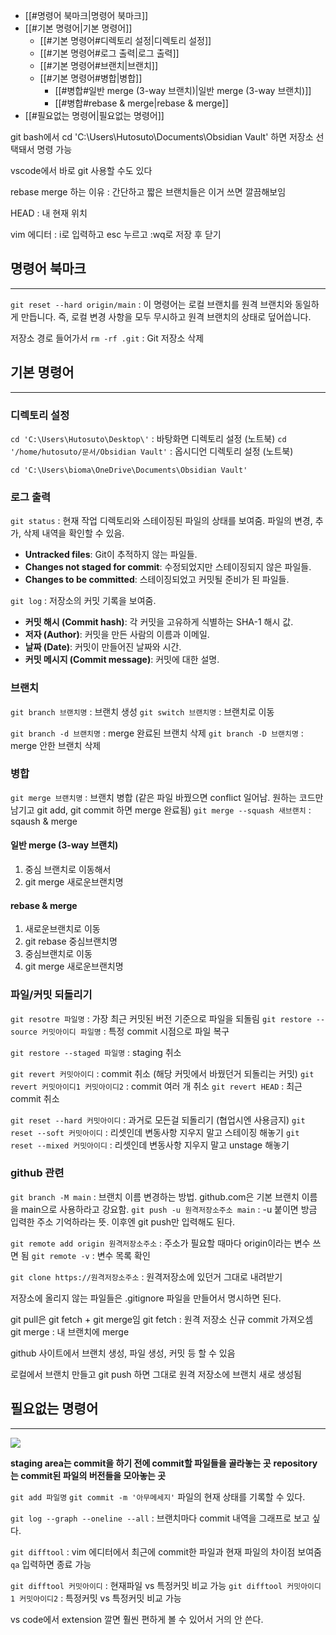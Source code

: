 - [[#명령어 북마크|명령어 북마크]]
- [[#기본 명령어|기본 명령어]]
	- [[#기본 명령어#디렉토리 설정|디렉토리 설정]]
	- [[#기본 명령어#로그 출력|로그 출력]]
	- [[#기본 명령어#브랜치|브랜치]]
	- [[#기본 명령어#병합|병합]]
		- [[#병합#일반 merge (3-way 브랜치)|일반 merge (3-way 브랜치)]]
		- [[#병합#rebase & merge|rebase & merge]]
- [[#필요없는 명령어|필요없는 명령어]]


git bash에서 cd 'C:\Users\Hutosuto\Documents\Obsidian Vault' 하면 저장소 선택돼서 명령 가능

vscode에서 바로 git 사용할 수도 있다

rebase merge 하는 이유 : 간단하고 짧은 브랜치들은 이거 쓰면 깔끔해보임

HEAD : 내 현재 위치

vim 에디터 : i로 입력하고 esc 누르고 :wq로 저장 후 닫기



## 명령어 북마크
<hr>

`git reset --hard origin/main`
: 이 명령어는 로컬 브랜치를 원격 브랜치와 동일하게 만듭니다. 
즉, 로컬 변경 사항을 모두 무시하고 원격 브랜치의 상태로 덮어씁니다.

저장소 경로 들어가서 `rm -rf .git` : Git 저장소 삭제


## 기본 명령어
<hr>

### 디렉토리 설정

`cd 'C:\Users\Hutosuto\Desktop\'` : 바탕화면 디렉토리 설정 (노트북)
`cd '/home/hutosuto/문서/Obsidian Vault'` : 옵시디언 디렉토리 설정 (노트북)

`cd 'C:\Users\bioma\OneDrive\Documents\Obsidian Vault'`

### 로그 출력

`git status` : 현재 작업 디렉토리와 스테이징된 파일의 상태를 보여줌. 파일의 변경, 추가, 삭제 내역을 확인할 수 있음.
- **Untracked files**: Git이 추적하지 않는 파일들.
- **Changes not staged for commit**: 수정되었지만 스테이징되지 않은 파일들.
- **Changes to be committed**: 스테이징되었고 커밋될 준비가 된 파일들.

`git log` : 저장소의 커밋 기록을 보여줌.
- **커밋 해시 (Commit hash)**: 각 커밋을 고유하게 식별하는 SHA-1 해시 값.
- **저자 (Author)**: 커밋을 만든 사람의 이름과 이메일.
- **날짜 (Date)**: 커밋이 만들어진 날짜와 시간.
- **커밋 메시지 (Commit message)**: 커밋에 대한 설명.

### 브랜치

`git branch 브랜치명` : 브랜치 생성
`git switch 브랜치명` : 브랜치로 이동

`git branch -d 브랜치명` : merge 완료된 브랜치 삭제
`git branch -D 브랜치명` : merge 안한 브랜치 삭제

### 병합

`git merge 브랜치명` : 브랜치 병합 (같은 파일 바꿨으면 conflict 일어남. 원하는 코드만 남기고 git add, git commit 하면 merge 완료됨)
`git merge --squash 새브랜치` : sqaush & merge

#### 일반 merge (3-way 브랜치)
1. 중심 브랜치로 이동해서
2. git merge 새로운브랜치명

#### rebase & merge
1. 새로운브랜치로 이동
2. git rebase 중심브랜치명
3. 중심브랜치로 이동
4. git merge 새로운브랜치명


### 파일/커밋 되돌리기

`git resotre 파일명` : 가장 최근 커밋된 버전 기준으로 파일을 되돌림 
`git restore --source 커밋아이디 파일명` : 특정 commit 시점으로 파일 복구

`git restore --staged 파일명` : staging 취소

`git revert 커밋아이디` : commit 취소 (해당 커밋에서 바꿨던거 되돌리는 커밋)
`git revert 커밋아이디1 커밋아이디2` : commit 여러 개 취소
`git revert HEAD` : 최근 commit 취소

`git reset --hard 커밋아이디` : 과거로 모든걸 되돌리기 (협업시엔 사용금지)
`git reset --soft 커밋아이디` : 리셋인데 변동사항 지우지 말고 스테이징 해놓기
`git reset --mixed 커밋아이디` : 리셋인데 변동사항 지우지 말고 unstage 해놓기

### github 관련

`git branch -M main` : 브랜치 이름 변경하는 방법. github.com은 기본 브랜치 이름을 main으로 사용하라고 강요함.
`git push -u 원격저장소주소 main` : -u 붙이면 방금 입력한 주소 기억하라는 뜻. 이후엔 git push만 입력해도 된다.

`git remote add origin 원격저장소주소` : 주소가 필요할 때마다 origin이라는 변수 쓰면 됨
`git remote -v` : 변수 목록 확인

`git clone https://원격저장소주소` : 원격저장소에 있던거 그대로 내려받기

저장소에 올리지 않는 파일들은 .gitignore 파일을 만들어서 명시하면 된다.

git pull은 git fetch + git merge임
git fetch : 원격 저장소 신규 commit 가져오셈
git merge : 내 브랜치에 merge

github 사이트에서 브랜치 생성, 파일 생성, 커밋 등 할 수 있음

로컬에서 브랜치 만들고 git push 하면 그대로 원격 저장소에 브랜치 새로 생성됨


## 필요없는 명령어
<hr>

![](Pasted%20image%2020240517164734.png)

**staging area는 commit을 하기 전에 commit할 파일들을 골라놓는 곳**
**repository는 commit된 파일의 버전들을 모아놓는 곳**

`git add 파일명` 
`git commit -m '아무메세지'`
파일의 현재 상태를 기록할 수 있다.

`git log --graph --oneline --all` : 브랜치마다 commit 내역을 그래프로 보고 싶다.

`git difftool` : vim 에디터에서 최근에 commit한 파일과 현재 파일의 차이점 보여줌
`qa` 입력하면 종료 가능

`git difftool 커밋아이디` : 현재파일 vs 특정커밋 비교 가능
`git difftool 커밋아이디1 커밋아이디2` : 특정커밋 vs 특정커밋 비교 가능

vs code에서 extension 깔면 훨씬 편하게 볼 수 있어서 거의 안 쓴다.


